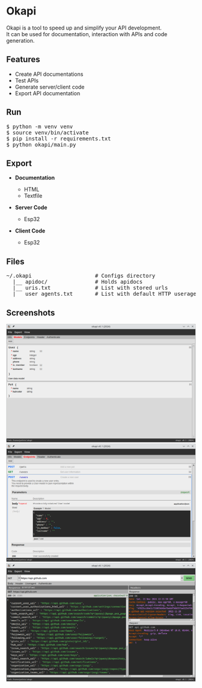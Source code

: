 # Okapi

Okapi is a tool to speed up and simplify your API development.<br>
It can be used for documentation, interaction with APIs and code generation.<br>

## Features
- Create API documentations
- Test APIs
- Generate server/client code
- Export API documentation

## Run
<pre>
$ python -m venv venv
$ source venv/bin/activate
$ pip install -r requirements.txt
$ python okapi/main.py
</pre>

## Export

* **Documentation**
	- HTML
	- Textfile

* **Server Code**
	- Esp32

* **Client Code**
	- Esp32

## Files
<pre>
~/.okapi                    # Configs directory
  |__ apidoc/               # Holds apidocs
  |__ uris.txt              # List with stored urls
  |__ user_agents.txt       # List with default HTTP useragents
</pre>

## Screenshots
<img src="https://raw.githubusercontent.com/lukwies/okapi/refs/heads/main/screenshots/models.png" width=700 float="left">
<img src="https://raw.githubusercontent.com/lukwies/okapi/refs/heads/main/screenshots/endpoints.png" width=700 float="left">
<img src="https://raw.githubusercontent.com/lukwies/okapi/refs/heads/main/screenshots/request.png" width=700 float="left">
